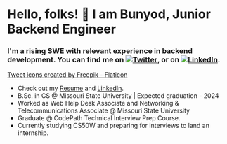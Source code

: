 # Hello, folks! 👋 I am Bunyod, Junior Backend Engineer

### I'm a rising SWE with relevant experience in backend development. You can find me on [![Twitter][1.2]][1], or on [![LinkedIn][2.2]][2].

[1.2]: https://www.flaticon.com/free-icons/tweet
[2.2]: https://raw.githubusercontent.com/MartinHeinz/MartinHeinz/master/linkedin-3-16.png (LinkedIn icon without padding)
<a href="https://www.flaticon.com/free-icons/tweet" title="tweet icons">Tweet icons created by Freepik - Flaticon</a>
<!-- Links to your social media accounts -->

[1]: https://twitter.com/babdusaid0v
[2]: https://www.linkedin.com/in/bunyodabdusaidov

* Check out my [Resume](https://gist.github.com/bunyodabdusaidov/92e929ae4dd471820b6b2479d9ff26d7) and [LinkedIn](https://www.linkedin.com/in/bunyodabdusaidov).
* B.Sc. in CS @ Missouri State University | Expected graduation - 2024 
* Worked as Web Help Desk Associate and Networking & Telecommunications Associate @ Missouri State University
* Graduate @ CodePath Technical Interview Prep Course.
* Currently studying CS50W and preparing for interviews to land an internship.









